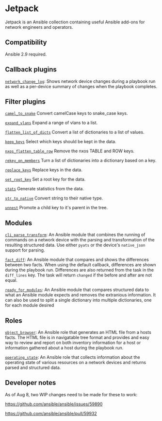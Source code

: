 # Jetpack

Jetpack is an Ansible collection containing useful Ansible add-ons for network engineers and operators.

## Compatibility

Ansible 2.9 required.

## Callback plugins

[`network_change_log`](docs/callback/network_change_log.md): Shows network device changes during a playbook run as well as a per-device summary of changes when the playbook completes.

## Filter plugins

[`camel_to_snake`](docs/filter/camel_to_snake.md) Convert camelCase keys to snake_case keys.

[`expand_vlans`](/docs/filter/expand_vlans.md) Expand a range of vlans to a list.

[`flatten_list_of_dicts`](/docs/filter/flatten_list_of_dicts.md) Convert a list of dictionaries to a list of values.

[`keep_keys`](/docs/filter/keep_keys.md) Select which keys should be kept in the data.

[`nxos_flatten_table_row`](/docs/filter/nxos_flatten_table_row.md) Remove the nxos TABLE and ROW keys.

[`rekey_on_members`](/docs/filter/rekey_on_members.md) Turn a list of dictionaries into a dictionary based on a key.

[`replace_keys`](/docs/filter/replace_keys.md) Replace keys in the data.

[`set_root_key`](/docs/filter/set_root_key.md) Set a root key for the data.

[`stats`](/docs/filter/stats.md) Generate statistics from the data.

[`str_to_native`](/docs/filter/str_to_native.md) Convert string to their native type.

[`unnest`](/docs/filter/unnest.md) Promote a child key to it's parent in the tree.


## Modules

[`cli_parse_transform`](docs/module/cli_parse_transform.md): An Ansible module that combines the running of commands on a network device with the parsing and transformation of the resulting structured data. Use either `pyats` or the device's `native_json` support for parsing.

[`fact_diff`](docs/module/fact_diff.md): An Ansible module that compares and shows the differences between two facts. When using the default callback, differences are shown during the playbook run.  Differences are also returned from the task in the `diff_lines` key.  The task will return `changed` if the before and after are not equal.

[`ready_for_modules`](docs/module/ready_for_modules.md): An Ansible module that compares structured data to what an Ansible module expects and removes the extranious information.  It can also be used to split a single dictionary into multiple dictionaries, one for each module desired

## Roles

[`object_browser`](docs/roles/object_browser.md): An Ansible role that generates an HTML file from a hosts facts.  The HTML file is in navigatable tree format and provides and easy way to review and report on both inventory information for a host or information gathered about a host during the playbook run.

[`operating_state`](docs/roles/operating_state.md): An Ansible role that collects information about the operating state of various resources on a network devices and returns parsed and structured data.

## Developer notes

As of Aug 8, two WIP changes need to be made for these to work:

https://github.com/ansible/ansible/issues/59890

https://github.com/ansible/ansible/pull/59932
